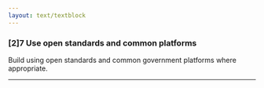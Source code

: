```yaml
---
layout: text/textblock
---
```


### [2]7 Use open standards and common platforms

Build using open standards and common government platforms where appropriate.

___
